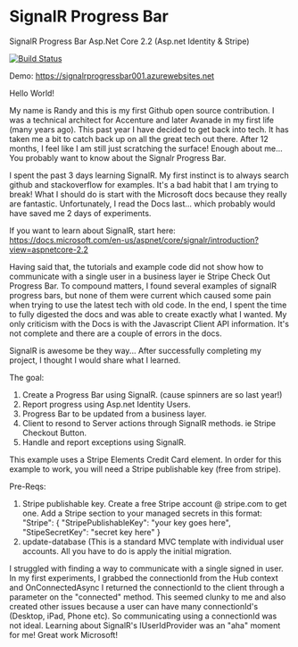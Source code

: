 # SignalR Progress Bar
SignalR Progress Bar Asp.Net Core 2.2 (Asp.net Identity &amp; Stripe)

[![Build Status](https://dev.azure.com/teamjepp/SignalRProgressBar/_apis/build/status/TeamJepp.SignalRProgressBar?branchName=master&jobName=Job1)](https://dev.azure.com/teamjepp/SignalRProgressBar/_build/latest?definitionId=1?branchName=master)

Demo: https://signalrprogressbar001.azurewebsites.net

Hello World!

My name is Randy and this is my first Github open source contribution. I was a technical architect for Accenture and later Avanade in my first life (many years ago). This past year I have decided to get back into tech. It has taken me a bit to catch back up on all the great tech out there. After 12 months, I feel like I am still just scratching the surface! Enough about me... You probably want to know about the Signalr Progress Bar.

I spent the past 3 days learning SignalR. My first instinct is to always search github and stackoverflow for examples. It's a bad habit that I am trying to break! What I should do is start with the Microsoft docs because they really are fantastic. Unfortunately, I read the Docs last... which probably would have saved me 2 days of experiments.

If you want to learn about SignalR, start here: https://docs.microsoft.com/en-us/aspnet/core/signalr/introduction?view=aspnetcore-2.2

Having said that, the tutorials and example code did not show how to communicate with a single user in a business layer ie Stripe Check Out Progress Bar. To compound matters, I found several examples of signalR progress bars, but none of them were current which caused some pain when trying to use the latest tech with old code. In the end, I spent the time to fully digested the docs and was able to create exactly what I wanted. My only criticism with the Docs is with the Javascript Client API information. It's not complete and there are a couple of errors in the docs.

SignalR is awesome be they way... After successfully completing my project, I thought I would share what I learned.

The goal:

1. Create a Progress Bar using SignalR. (cause spinners are so last year!)
2. Report progress using Asp.net Identity Users.
3. Progress Bar to be updated from a business layer.
4. Client to resond to Server actions through SignalR methods. ie Stripe Checkout Button.
5. Handle and report exceptions using SignalR.

This example uses a Stripe Elements Credit Card element. In order for this example to work, you will need a Stripe publishable key (free from stripe).

Pre-Reqs:

1. Stripe publishable key. Create a free Stripe account @ stripe.com to get one.
Add a Stripe section to your managed secrets in this format: 
"Stripe": { 
"StripePublishableKey": "your key goes here", 
"StipeSecretKey": "secret key here"
}
2. update-database (This is a standard MVC template with individual user accounts. All you have to do is apply the initial migration.

I struggled with finding a way to communicate with a single signed in user. In my first experiments, I grabbed the connectionId from the Hub context and OnConnectedAsync I returned the connectionId to the client through a parameter on the "connected" method. This seemed clunky to me and also created other issues because a user can have many connectionId's (Desktop, iPad, Phone etc). So communicating using a connectionId was not ideal. Learning about SignalR's IUserIdProvider was an "aha" moment for me! Great work Microsoft!
